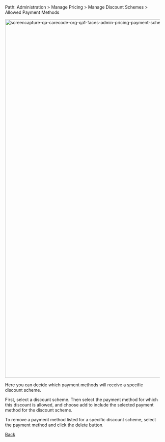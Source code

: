 Path: Administration > Manage Pricing > Manage Discount Schemes > Allowed Payment Methods


<img width="1932" height="1163" alt="screencapture-qa-carecode-org-qa1-faces-admin-pricing-payment-scheme-payment-method-allowed-xhtml-2025-07-29-00_00_13" src="https://github.com/user-attachments/assets/2237e221-097d-4130-b870-0a9e66df0a19" />


Here you can decide which payment methods will receive a specific discount scheme. 

First, select a discount scheme. Then select the payment method for which this discount is allowed, and choose add to include the selected payment method for the discount scheme. 

To remove a payment method listed for a specific discount scheme, select the payment method and click the delete button.



[Back](https://github.com/hmislk/hmis/wiki/Manage-Pricing)
